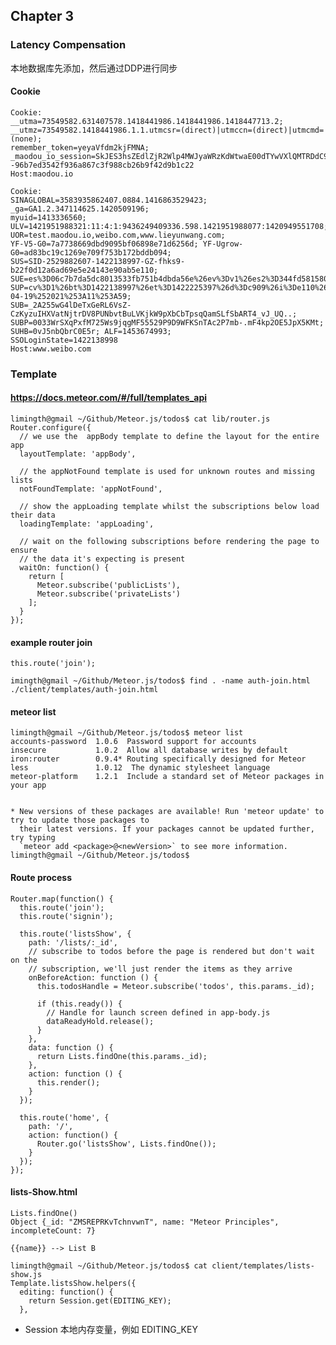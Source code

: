 
## Chapter 3

### Latency Compensation
本地数据库先添加，然后通过DDP进行同步
  
#### Cookie
    Cookie:
    __utma=73549582.631407578.1418441986.1418441986.1418447713.2; 
    __utmz=73549582.1418441986.1.1.utmcsr=(direct)|utmccn=(direct)|utmcmd=(none); 
    remember_token=yeyaVfdm2kjFMNA; 
    _maodou_io_session=SkJES3hsZEdlZjR2Wlp4MWJyaWRzKdWtwaE00dTYwVXlQMTRDdC9yTS9iQUN2STZwVnJEYmw3S1N6TjFaUWc4ZGdmTHo0cklIMzNxTUFtR0ZnZVJXcTh0VjZBPT0tLUtpaVpiY25nTFZqRDhmZE01MGFvelE9PQ%3D%3D--96b7ed3542f936a867c3f988cb26b9f42d9b1c22
    Host:maodou.io
    
    Cookie:
    SINAGLOBAL=3583935862407.0884.1416863529423; 
    _ga=GA1.2.347114625.1420509196; 
    myuid=1413336560; 
    ULV=1421951988321:11:4:1:9436249409336.598.1421951988077:1420949551708; 
    UOR=test.maodou.io,weibo.com,www.lieyunwang.com; 
    YF-V5-G0=7a7738669dbd9095bf06898e71d6256d; YF-Ugrow-G0=ad83bc19c1269e709f753b172bddb094; 
    SUS=SID-2529882607-1422138997-GZ-fhks9-b22f0d12a6ad69e5e24143e90ab5e110; 
    SUE=es%3D06c7b7da5dc8013533fb751b4dbda56e%26ev%3Dv1%26es2%3D344fd58158012d57affbb6cbeb30f895%26rs0%3DAf6k2jgzHRfNbuMrA%252F29BCCiMplMbe6GQj2xtTJCuFKGCQvzgVA%252BaEuYL%252FgwN2U%252BpdExdvtGDeOSf2TguMoo%252FCV4gw%252BJGytERTobtZ8vmuJpKUZYsg%252BJ6QuZrOzcHOcCrp%252B7EyuEB6rBcH%252FO0n6rg1hhBPrgSJ%252FBHS73n%252FqA%252FDo%253D%26rv%3D0; 
    SUP=cv%3D1%26bt%3D1422138997%26et%3D1422225397%26d%3Dc909%26i%3De110%26us%3D1%26vf%3D0%26vt%3D0%26ac%3D2%26st%3D0%26uid%3D2529882607%26name%3D2372614758%2540qq.com%26nick%3D%25E6%25AF%259B%25E8%25B1%2586%25E7%25BD%2591%25E6%259D%258E%25E6%2598%258E%25E8%2580%2581%25E5%25B8%2588%26fmp%3D%26lcp%3D2012-04-19%252021%253A11%253A59; 
    SUB=_2A255wG4lDeTxGeRL6VsZ-CzKyzuIHXVatNjtrDV8PUNbvtBuLVKjkW9pXbCbTpsqQamSLfSbART4_vJ_UQ..; 
    SUBP=0033WrSXqPxfM725Ws9jqgMF55529P9D9WFKSnTAc2P7mb-.mF4kp2OE5JpX5KMt; 
    SUHB=0vJ5nbQbrC0E5r; ALF=1453674993; 
    SSOLoginState=1422138998
    Host:www.weibo.com
    
### Template
#### https://docs.meteor.com/#/full/templates_api
      
    limingth@gmail ~/Github/Meteor.js/todos$ cat lib/router.js 
    Router.configure({
      // we use the  appBody template to define the layout for the entire app
      layoutTemplate: 'appBody',
    
      // the appNotFound template is used for unknown routes and missing lists
      notFoundTemplate: 'appNotFound',
    
      // show the appLoading template whilst the subscriptions below load their data
      loadingTemplate: 'appLoading',
    
      // wait on the following subscriptions before rendering the page to ensure
      // the data it's expecting is present
      waitOn: function() {
        return [
          Meteor.subscribe('publicLists'),
          Meteor.subscribe('privateLists')
        ];
      }
    });

#### example router join
    this.route('join');
    
    imingth@gmail ~/Github/Meteor.js/todos$ find . -name auth-join.html
    ./client/templates/auth-join.html

#### meteor list
    limingth@gmail ~/Github/Meteor.js/todos$ meteor list
    accounts-password  1.0.6  Password support for accounts
    insecure           1.0.2  Allow all database writes by default
    iron:router        0.9.4* Routing specifically designed for Meteor
    less               1.0.12  The dynamic stylesheet language
    meteor-platform    1.2.1  Include a standard set of Meteor packages in your app
    
                                                  
    * New versions of these packages are available! Run 'meteor update' to try to update those packages to
      their latest versions. If your packages cannot be updated further, try typing
      `meteor add <package>@<newVersion>` to see more information.
    limingth@gmail ~/Github/Meteor.js/todos$   
      
#### Route process
    Router.map(function() {
      this.route('join');
      this.route('signin');
    
      this.route('listsShow', {
        path: '/lists/:_id',
        // subscribe to todos before the page is rendered but don't wait on the
        // subscription, we'll just render the items as they arrive
        onBeforeAction: function () {
          this.todosHandle = Meteor.subscribe('todos', this.params._id);
    
          if (this.ready()) {
            // Handle for launch screen defined in app-body.js
            dataReadyHold.release();
          }
        },
        data: function () {
          return Lists.findOne(this.params._id);
        },
        action: function () {
          this.render();
        }
      });
    
      this.route('home', {
        path: '/',
        action: function() {
          Router.go('listsShow', Lists.findOne());
        }
      });
    });
    
#### lists-Show.html
    Lists.findOne()
    Object {_id: "ZMSREPRKvTchnvwnT", name: "Meteor Principles", incompleteCount: 7}
    
    {{name}} --> List B
    
    limingth@gmail ~/Github/Meteor.js/todos$ cat client/templates/lists-show.js 
    Template.listsShow.helpers({
      editing: function() {
        return Session.get(EDITING_KEY);
      },
      
* Session 本地内存变量，例如 EDITING_KEY


